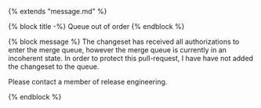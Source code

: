 {% extends "message.md" %}

{% block title -%}
Queue out of order
{% endblock %}

{% block message %}
The changeset has received all authorizations to enter the merge queue,
however the merge queue is currently in an incoherent state. In order
to protect this pull-request, I have have not added the changeset to the
queue.

Please contact a member of release engineering.

{% endblock %}
